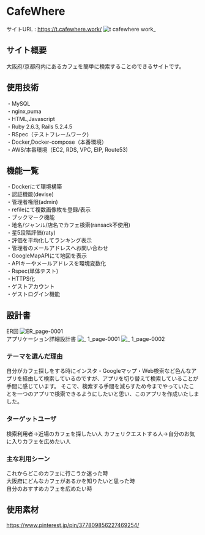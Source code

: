 # CafeWhere
サイトURL : https://t.cafewhere.work/
![t cafewhere work_](https://user-images.githubusercontent.com/72184121/111452862-48029c80-8756-11eb-9c87-22d84ddc08a7.jpg)


## サイト概要
大阪府/京都府内にあるカフェを簡単に検索することのできるサイトです。


## 使用技術
・MySQL<br>
・nginx,puma<br>
・HTML,Javascript<br>
・Ruby 2.6.3, Rails 5.2.4.5<br>
・RSpec（テストフレームワーク)<br>
・Docker,Docker-compose（本番環境）<br>
・AWS/本番環境（EC2, RDS, VPC, EIP, Route53)<br>


## 機能一覧
・Dockerにて環境構築<br>
・認証機能(devise)<br>
・管理者権限(admin)<br>
・refileにて複数画像枚を登録/表示<br>
・ブックマーク機能<br>
・地名/ジャンル/店名でカフェ検索(ransack不使用)<br>
・星5段階評価(raty)<br>
・評価を平均化してランキング表示<br>
・管理者のメールアドレスへお問い合わせ<br>
・GoogleMapAPIにて地図を表示<br>
・APIキーやメールアドレスを環境変数化<br>
・Rspec(単体テスト)<br>
・HTTPS化<br>
・ゲストアカウント<br>
・ゲストログイン機能<br>


## 設計書
ER図
![ER_page-0001](https://user-images.githubusercontent.com/72184121/106295339-a7364b80-6293-11eb-8c27-45495951c462.jpg)<br>
アプリケーション詳細設計書
![_ 1_page-0001](https://user-images.githubusercontent.com/72184121/106295398-b9b08500-6293-11eb-881d-85d02ce46f1a.jpg)
![_ 1_page-0002](https://user-images.githubusercontent.com/72184121/106295415-bf0dcf80-6293-11eb-88b5-b3bba1073e4e.jpg)


### テーマを選んだ理由
自分がカフェ探しをする時にインスタ・Googleマップ・Web検索など色んなアプリを経由して検索しているのですが、アプリを切り替えて検索していることが手間に感じています。
そこで、検索する手間を減らすため今までやっていたことを一つのアプリで検索できるようにしたいと思い、このアプリを作成いたしました。


### ターゲットユーザ
検索利用者→近場のカフェを探したい人
カフェリクエストする人→自分のお気に入りカフェを広めたい人


### 主な利用シーン
これからどこのカフェに行こうか迷った時<br>
大阪府にどんなカフェがあるかを知りたいと思った時<br>
自分のおすすめカフェを広めたい時


## 使用素材
https://www.pinterest.jp/pin/377809856227469254/
